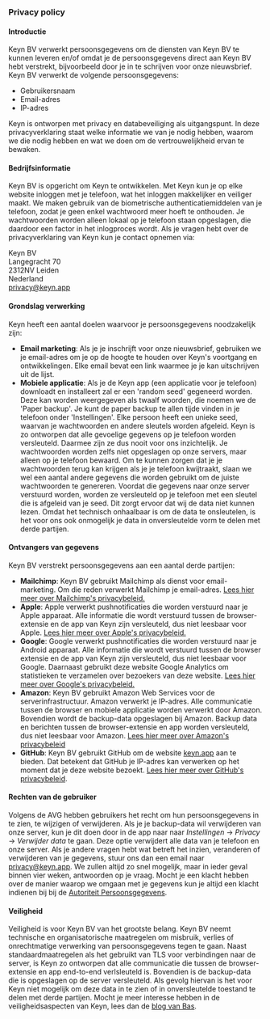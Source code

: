 ### Privacy policy

#### Introductie
Keyn BV verwerkt persoonsgegevens om de diensten van Keyn BV te kunnen leveren en/of omdat je de persoonsgegevens direct aan Keyn BV hebt verstrekt, bijvoorbeeld door je in te schrijven voor onze nieuwsbrief. Keyn BV verwerkt de volgende persoonsgegevens:

* Gebruikersnaam
* Email-adres
* IP-adres

Keyn is ontworpen met privacy en databeveiliging als uitgangspunt. In deze privacyverklaring staat welke informatie we van je nodig hebben, waarom we die nodig hebben en wat we doen om de vertrouwelijkheid ervan te bewaken.

#### Bedrijfsinformatie
Keyn BV is opgericht om Keyn te ontwikkelen. Met Keyn kun je op elke website inloggen met je telefoon, wat het inloggen makkelijker en veiliger maakt. We maken gebruik van de biometrische authenticatiemiddelen van je telefoon, zodat je geen enkel wachtwoord meer hoeft te onthouden. Je wachtwoorden worden alleen lokaal op je telefoon staan opgeslagen, die daardoor een factor in het inlogproces wordt.
Als je vragen hebt over de privacyverklaring van Keyn kun je contact opnemen via:

Keyn BV  
Langegracht 70  
2312NV Leiden  
Nederland  
[privacy@keyn.app](privacy@keyn.app)

#### Grondslag verwerking
Keyn heeft een aantal doelen waarvoor je persoonsgegevens noodzakelijk zijn:

* **Email marketing**: Als je je inschrijft voor onze nieuwsbrief, gebruiken we je email-adres om je op de hoogte te houden over Keyn's voortgang en ontwikkelingen. Elke email bevat een link waarmee je je kan uitschrijven uit de lijst.
* **Mobiele applicatie**: Als je de Keyn app (een applicatie voor je telefoon) downloadt en installeert zal er een 'random seed' gegeneerd worden. Deze kan worden weergegeven als twaalf woorden, die noemen we de 'Paper backup'. Je kunt de paper backup te allen tijde vinden in je telefoon onder 'Instellingen'. Elke persoon heeft een unieke seed, waarvan je wachtwoorden en andere sleutels worden afgeleid. Keyn is zo ontworpen dat alle gevoelige gegevens op je telefoon worden versleuteld. Daarmee zijn ze dus nooit voor ons inzichtelijk. Je wachtwoorden worden zelfs niet opgeslagen op onze servers, maar alleen op je telefoon bewaard. Om te kunnen zorgen dat je je wachtwoorden terug kan krijgen als je je telefoon kwijtraakt, slaan we wel een aantal andere gegevens die worden gebruikt om de juiste wachtwoorden te genereren. Voordat die gegevens naar onze server verstuurd worden, worden ze versleuteld op je telefoon met een sleutel die is afgeleid van je seed. Dit zorgt ervoor dat wij de data niet kunnen lezen. Omdat het technisch onhaalbaar is om de data te onsleutelen, is het voor ons ook onmogelijk je data in onversleutelde vorm te delen met derde partijen.

#### Ontvangers van gegevens
Keyn BV verstrekt persoonsgegevens aan een aantal derde partijen:

* **Mailchimp**: Keyn BV gebruikt Mailchimp als dienst voor email-marketing. Om die reden verwerkt Mailchimp je email-adres. [Lees hier meer over Mailchimp's privacybeleid.](https://mailchimp.com/legal/)
* **Apple**: Apple verwerkt pushnotificaties die worden verstuurd naar je Apple apparaat. Alle informatie die wordt verstuurd tussen de browser-extensie en de app van Keyn zijn versleuteld, dus niet leesbaar voor Apple. [Lees hier meer over Apple's privacybeleid.](https://www.apple.com/legal/privacy/)
* **Google**: Google verwerkt pushnotificaties die worden verstuurd naar je Android apparaat. Alle informatie die wordt verstuurd tussen de browser extensie en de app van Keyn zijn versleuteld, dus niet leesbaar voor Google. Daarnaast gebruikt deze website Google Analytics om statistieken te verzamelen over bezoekers van deze website. [Lees hier meer over Google's privacybeleid.](https://policies.google.com/privacy) 
* **Amazon**: Keyn BV gebruikt Amazon Web Services voor de serverinfrastructuur. Amazon verwerkt je IP-adres. Alle communicatie tussen de browser en mobiele applicatie worden verwerkt door Amazon. Bovendien wordt de backup-data opgeslagen bij Amazon. Backup data en berichten tussen de browser-extensie en app worden versleuteld, dus niet leesbaar voor Amazon. [Lees hier meer over Amazon's privacybeleid](https://aws.amazon.com/privacy/) 
* **GitHub**: Keyn BV gebruikt GitHub om de website [keyn.app](https://keyn.app) aan te bieden. Dat betekent dat GitHub je IP-adres kan verwerken op het moment dat je deze website bezoekt. [Lees hier meer over GitHub's privacybeleid](https://help.github.com/en/articles/github-privacy-statement).


#### Rechten van de gebruiker
Volgens de AVG hebben gebruikers het recht om hun persoonsgegevens in te zien, te wijzigen of verwijderen. Als je je backup-data wil verwijderen van onze server, kun je dit doen door in de app naar naar _Instellingen_ -> _Privacy_ -> _Verwijder data_ te gaan. Deze optie verwijdert alle data van je telefoon en onze server. 
Als je andere vragen hebt wat betreft het inzien, veranderen of verwijderen van je gegevens, stuur ons dan een email naar [privacy@keyn.app](privacy@keyn.app). We zullen altijd zo snel mogelijk, maar in ieder geval binnen vier weken, antwoorden op je vraag. Mocht je een klacht hebben over de manier waarop we omgaan met je gegevens kun je altijd een klacht indienen bij bij de [Autoriteit Persoonsgegevens](https://www.autoriteitpersoonsgegevens.nl).

#### Veiligheid
Veiligheid is voor Keyn BV van het grootste belang. Keyn BV neemt  technische en organisatorische maatregelen om misbruik, verlies of onrechtmatige verwerking van persoonsgegevens tegen te gaan. Naast standaardmaatregelen als het gebruikt van TLS voor verbindingen naar de server, is Keyn zo ontworpen dat alle communicatie die tussen de browser-extensie en app end-to-end verlsleuteld is. Bovendien is de backup-data die is opgeslagen op de server versleuteld. Als gevolg hiervan is het voor Keyn niet mogelijk om deze data in te zien of in onversleutelde toestand te delen met derde partijen. Mocht je meer interesse hebben in de veiligheidsaspecten van Keyn, lees dan de [blog van Bas](/articles/2018/06/17/keyn-security/).

